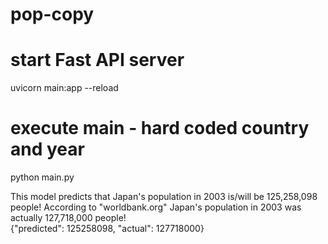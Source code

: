 # pop-copy

# start Fast API server
uvicorn main:app --reload

# execute main - hard coded country and year
python main.py            

This model predicts that Japan's population in 2003 is/will be 125,258,098 people!
According to "worldbank.org" Japan's population in 2003 was actually 127,718,000 people!     
{"predicted": 125258098, "actual": 127718000}

